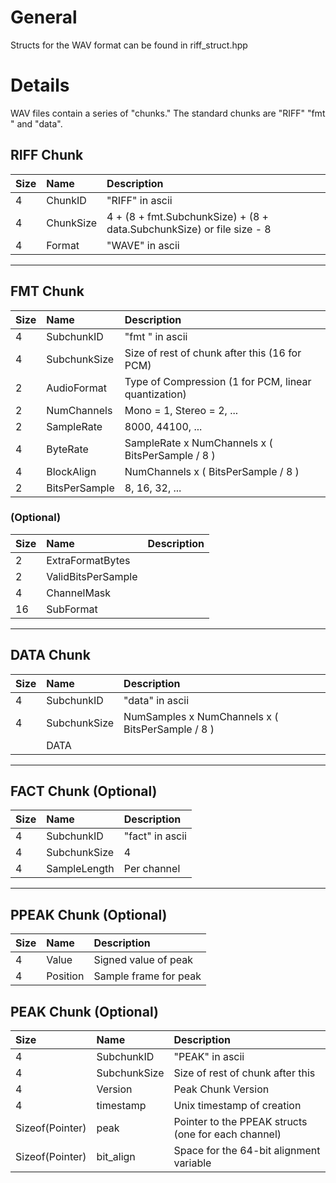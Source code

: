 # General #

Structs for the WAV format can be found in riff\_struct.hpp


# Details #

WAV files contain a series of "chunks." The standard chunks are "RIFF" "fmt " and "data".

## RIFF Chunk ##
| **Size** | **Name** | **Description** |
|:---------|:---------|:----------------|
| 4 | ChunkID | "RIFF" in ascii |
| 4 | ChunkSize | 4 + (8 + fmt.SubchunkSize) + (8 + data.SubchunkSize) or file size - 8 |
| 4 | Format | "WAVE" in ascii |


---


## FMT Chunk ##
| **Size** | **Name** | **Description** |
|:---------|:---------|:----------------|
| 4 | SubchunkID | "fmt " in ascii |
| 4 | SubchunkSize | Size of rest of chunk after this (16 for PCM) |
| 2 | AudioFormat | Type of Compression (1 for PCM, linear quantization) |
| 2 | NumChannels| Mono = 1, Stereo = 2, ... |
| 2 | SampleRate | 8000, 44100, ...|
| 4 | ByteRate | SampleRate x NumChannels x ( BitsPerSample / 8 ) |
| 4 | BlockAlign | NumChannels x ( BitsPerSample / 8 ) |
| 2 | BitsPerSample | 8, 16, 32, ... |

### (Optional) ###
| **Size** | **Name** | **Description** |
|:---------|:---------|:----------------|
| 2 | ExtraFormatBytes |  |
| 2 | ValidBitsPerSample |  |
| 4 | ChannelMask |  |
| 16 | SubFormat |  |


---


## DATA Chunk ##
| **Size** | **Name** | **Description** |
|:---------|:---------|:----------------|
| 4 | SubchunkID | "data" in ascii |
| 4 | SubchunkSize | NumSamples x NumChannels x ( BitsPerSample / 8 ) |
|  | DATA |  |


---


## FACT Chunk (Optional) ##
| **Size** | **Name** | **Description** |
|:---------|:---------|:----------------|
| 4 | SubchunkID | "fact" in ascii |
| 4 | SubchunkSize | 4 |
| 4 | SampleLength | Per channel |


---


## PPEAK Chunk (Optional) ##
| **Size** | **Name** | **Description** |
|:---------|:---------|:----------------|
| 4 | Value| Signed value of peak |
| 4 | Position| Sample frame for peak |


## PEAK Chunk (Optional) ##
| **Size** | **Name** | **Description** |
|:---------|:---------|:----------------|
| 4 | SubchunkID | "PEAK" in ascii |
| 4 | SubchunkSize | Size of rest of chunk after this |
| 4 | Version | Peak Chunk Version |
| 4 | timestamp | Unix timestamp of creation |
| Sizeof(Pointer) | peak | Pointer to the PPEAK structs (one for each channel) |
| Sizeof(Pointer) | bit\_align | Space for the 64-bit alignment variable |